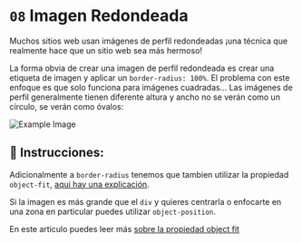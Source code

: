 # `08` Imagen Redondeada

Muchos sitios web usan imágenes de perfil redondeadas ¡una técnica que realmente hace que un sitio web sea más hermoso!

La forma obvia de crear una imagen de perfil redondeada es crear una etiqueta de imagen y aplicar un `border-radius: 100%`. El problema con este enfoque es que solo funciona para imágenes cuadradas... Las imágenes de perfil generalmente tienen diferente altura y ancho no se verán como un círculo, se verán como óvalos:

![Example Image](https://github.com/4GeeksAcademy/css-tutorial-exercises-course/blob/master/.learn/assets/08-1.png?raw=true)

## 📝 Instrucciones:

Adicionalmente a `border-radius` tenemos que tambien utilizar la propiedad `object-fit`, [aqui hay una explicación](https://www.loom.com/share/15186e456dfd4741887997af40325721).

Si la imagen es más grande que el `div` y quieres centrarla o enfocarte en una zona en particular puedes utilizar `object-position`.

En este articulo puedes leer más [sobre la propiedad object fit](https://css-tricks.com/on-object-fit-and-object-position/)
